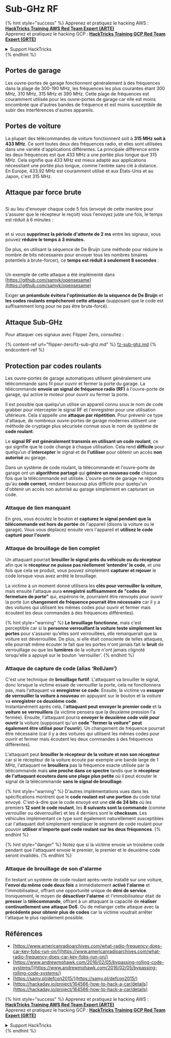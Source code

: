 # Sub-GHz RF

{% hint style="success" %}
Apprenez et pratiquez le hacking AWS :<img src="/.gitbook/assets/arte.png" alt="" data-size="line">[**HackTricks Training AWS Red Team Expert (ARTE)**](https://training.hacktricks.xyz/courses/arte)<img src="/.gitbook/assets/arte.png" alt="" data-size="line">\
Apprenez et pratiquez le hacking GCP : <img src="/.gitbook/assets/grte.png" alt="" data-size="line">[**HackTricks Training GCP Red Team Expert (GRTE)**<img src="/.gitbook/assets/grte.png" alt="" data-size="line">](https://training.hacktricks.xyz/courses/grte)

<details>

<summary>Support HackTricks</summary>

* Consultez les [**plans d'abonnement**](https://github.com/sponsors/carlospolop) !
* **Rejoignez le** 💬 [**groupe Discord**](https://discord.gg/hRep4RUj7f) ou le [**groupe telegram**](https://t.me/peass) ou **suivez-nous sur** **Twitter** 🐦 [**@hacktricks\_live**](https://twitter.com/hacktricks\_live)**.**
* **Partagez des astuces de hacking en soumettant des PR aux** [**HackTricks**](https://github.com/carlospolop/hacktricks) et [**HackTricks Cloud**](https://github.com/carlospolop/hacktricks-cloud) dépôts github.

</details>
{% endhint %}

## Portes de garage

Les ouvre-portes de garage fonctionnent généralement à des fréquences dans la plage de 300-190 MHz, les fréquences les plus courantes étant 300 MHz, 310 MHz, 315 MHz et 390 MHz. Cette plage de fréquences est couramment utilisée pour les ouvre-portes de garage car elle est moins encombrée que d'autres bandes de fréquence et est moins susceptible de subir des interférences d'autres appareils.

## Portes de voiture

La plupart des télécommandes de voiture fonctionnent soit à **315 MHz soit à 433 MHz**. Ce sont toutes deux des fréquences radio, et elles sont utilisées dans une variété d'applications différentes. La principale différence entre les deux fréquences est que 433 MHz a une portée plus longue que 315 MHz. Cela signifie que 433 MHz est mieux adapté aux applications nécessitant une portée plus longue, comme l'entrée sans clé à distance.\
En Europe, 433,92 MHz est couramment utilisé et aux États-Unis et au Japon, c'est 315 MHz.

## **Attaque par force brute**

<figure><img src="../../.gitbook/assets/image (1084).png" alt=""><figcaption></figcaption></figure>

Si au lieu d'envoyer chaque code 5 fois (envoyé de cette manière pour s'assurer que le récepteur le reçoit) vous l'envoyez juste une fois, le temps est réduit à 6 minutes :

<figure><img src="../../.gitbook/assets/image (622).png" alt=""><figcaption></figcaption></figure>

et si vous **supprimez la période d'attente de 2 ms** entre les signaux, vous pouvez **réduire le temps à 3 minutes.**

De plus, en utilisant la séquence de De Bruijn (une méthode pour réduire le nombre de bits nécessaires pour envoyer tous les nombres binaires potentiels à brute-forcer), ce **temps est réduit à seulement 8 secondes** :

<figure><img src="../../.gitbook/assets/image (583).png" alt=""><figcaption></figcaption></figure>

Un exemple de cette attaque a été implémenté dans [https://github.com/samyk/opensesame](https://github.com/samyk/opensesame)

Exiger **un préambule évitera l'optimisation de la séquence de De Bruijn** et **les codes roulants empêcheront cette attaque** (supposant que le code est suffisamment long pour ne pas être brute-forcé).

## Attaque Sub-GHz

Pour attaquer ces signaux avec Flipper Zero, consultez :

{% content-ref url="flipper-zero/fz-sub-ghz.md" %}
[fz-sub-ghz.md](flipper-zero/fz-sub-ghz.md)
{% endcontent-ref %}

## Protection par codes roulants

Les ouvre-portes de garage automatiques utilisent généralement une télécommande sans fil pour ouvrir et fermer la porte du garage. La télécommande **envoie un signal de fréquence radio (RF)** à l'ouvre-porte de garage, qui active le moteur pour ouvrir ou fermer la porte.

Il est possible que quelqu'un utilise un appareil connu sous le nom de code grabber pour intercepter le signal RF et l'enregistrer pour une utilisation ultérieure. Cela s'appelle une **attaque par répétition**. Pour prévenir ce type d'attaque, de nombreux ouvre-portes de garage modernes utilisent une méthode de cryptage plus sécurisée connue sous le nom de système de **code roulant**.

Le **signal RF est généralement transmis en utilisant un code roulant**, ce qui signifie que le code change à chaque utilisation. Cela rend **difficile** pour quelqu'un d'**intercepter** le signal et de **l'utiliser** pour obtenir un accès **non autorisé** au garage.

Dans un système de code roulant, la télécommande et l'ouvre-porte de garage ont un **algorithme partagé** qui **génère un nouveau code** chaque fois que la télécommande est utilisée. L'ouvre-porte de garage ne répondra qu'au **code correct**, rendant beaucoup plus difficile pour quelqu'un d'obtenir un accès non autorisé au garage simplement en capturant un code.

### **Attaque de lien manquant**

En gros, vous écoutez le bouton et **capturez le signal pendant que la télécommande est hors de portée** de l'appareil (disons la voiture ou le garage). Vous vous déplacez ensuite vers l'appareil et **utilisez le code capturé pour l'ouvrir**.

### Attaque de brouillage de lien complet

Un attaquant pourrait **brouiller le signal près du véhicule ou du récepteur** afin que le **récepteur ne puisse pas réellement ‘entendre’ le code**, et une fois que cela se produit, vous pouvez simplement **capturer et rejouer** le code lorsque vous avez arrêté le brouillage.

La victime à un moment donné utilisera les **clés pour verrouiller la voiture**, mais ensuite l'attaque aura **enregistré suffisamment de "codes de fermeture de porte"** qui, espérons-le, pourraient être renvoyés pour ouvrir la porte (un **changement de fréquence pourrait être nécessaire** car il y a des voitures qui utilisent les mêmes codes pour ouvrir et fermer mais écoutent les deux commandes à des fréquences différentes).

{% hint style="warning" %}
**Le brouillage fonctionne**, mais c'est perceptible car si la **personne verrouillant la voiture teste simplement les portes** pour s'assurer qu'elles sont verrouillées, elle remarquerait que la voiture est déverrouillée. De plus, si elle était consciente de telles attaques, elle pourrait même écouter le fait que les portes n'ont jamais fait le **bruit** de verrouillage ou que les **lumières** de la voiture n'ont jamais clignoté lorsqu'elle a appuyé sur le bouton ‘verrouiller’.
{% endhint %}

### **Attaque de capture de code (alias ‘RollJam’)**

C'est une technique de **brouillage furtif**. L'attaquant va brouiller le signal, donc lorsque la victime essaie de verrouiller la porte, cela ne fonctionnera pas, mais l'attaquant va **enregistrer ce code**. Ensuite, la victime va **essayer de verrouiller la voiture à nouveau** en appuyant sur le bouton et la voiture va **enregistrer ce deuxième code**.\
Instantanément après cela, l'**attaquant peut envoyer le premier code** et la **voiture se verrouillera** (la victime pensera que la deuxième pression l'a fermée). Ensuite, l'attaquant pourra **envoyer le deuxième code volé pour ouvrir** la voiture (supposant qu'un **code "fermer la voiture" peut également être utilisé pour l'ouvrir**). Un changement de fréquence pourrait être nécessaire (car il y a des voitures qui utilisent les mêmes codes pour ouvrir et fermer mais écoutent les deux commandes à des fréquences différentes).

L'attaquant peut **brouiller le récepteur de la voiture et non son récepteur** car si le récepteur de la voiture écoute par exemple une bande large de 1 MHz, l'attaquant ne **brouillera** pas la fréquence exacte utilisée par la télécommande mais **une proche dans ce spectre** tandis que le **récepteur de l'attaquant écoutera dans une plage plus petite** où il peut écouter le signal de la télécommande **sans le signal de brouillage**.

{% hint style="warning" %}
D'autres implémentations vues dans les spécifications montrent que le **code roulant est une portion** du code total envoyé. C'est-à-dire que le code envoyé est une **clé de 24 bits** où les premiers **12 sont le code roulant**, les **8 suivants sont la commande** (comme verrouiller ou déverrouiller) et les 4 derniers sont le **checksum**. Les véhicules implémentant ce type sont également naturellement susceptibles car l'attaquant doit simplement remplacer le segment de code roulant pour pouvoir **utiliser n'importe quel code roulant sur les deux fréquences**.
{% endhint %}

{% hint style="danger" %}
Notez que si la victime envoie un troisième code pendant que l'attaquant envoie le premier, le premier et le deuxième code seront invalidés.
{% endhint %}

### Attaque de brouillage de son d'alarme

En testant un système de code roulant après-vente installé sur une voiture, **l'envoi du même code deux fois** a immédiatement **activé l'alarme** et l'immobilisateur, offrant une opportunité unique de **déni de service**. Ironiquement, le moyen de **désactiver l'alarme** et l'immobilisateur était de **presser** la **télécommande**, offrant à un attaquant la capacité de **réaliser continuellement une attaque DoS**. Ou de mélanger cette attaque avec la **précédente pour obtenir plus de codes** car la victime voudrait arrêter l'attaque le plus rapidement possible.

## Références

* [https://www.americanradioarchives.com/what-radio-frequency-does-car-key-fobs-run-on/](https://www.americanradioarchives.com/what-radio-frequency-does-car-key-fobs-run-on/)
* [https://www.andrewmohawk.com/2016/02/05/bypassing-rolling-code-systems/](https://www.andrewmohawk.com/2016/02/05/bypassing-rolling-code-systems/)
* [https://samy.pl/defcon2015/](https://samy.pl/defcon2015/)
* [https://hackaday.io/project/164566-how-to-hack-a-car/details](https://hackaday.io/project/164566-how-to-hack-a-car/details)

{% hint style="success" %}
Apprenez et pratiquez le hacking AWS :<img src="/.gitbook/assets/arte.png" alt="" data-size="line">[**HackTricks Training AWS Red Team Expert (ARTE)**](https://training.hacktricks.xyz/courses/arte)<img src="/.gitbook/assets/arte.png" alt="" data-size="line">\
Apprenez et pratiquez le hacking GCP : <img src="/.gitbook/assets/grte.png" alt="" data-size="line">[**HackTricks Training GCP Red Team Expert (GRTE)**<img src="/.gitbook/assets/grte.png" alt="" data-size="line">](https://training.hacktricks.xyz/courses/grte)

<details>

<summary>Support HackTricks</summary>

* Consultez les [**plans d'abonnement**](https://github.com/sponsors/carlospolop) !
* **Rejoignez le** 💬 [**groupe Discord**](https://discord.gg/hRep4RUj7f) ou le [**groupe telegram**](https://t.me/peass) ou **suivez-nous sur** **Twitter** 🐦 [**@hacktricks\_live**](https://twitter.com/hacktricks\_live)**.**
* **Partagez des astuces de hacking en soumettant des PR aux** [**HackTricks**](https://github.com/carlospolop/hacktricks) et [**HackTricks Cloud**](https://github.com/carlospolop/hacktricks-cloud) dépôts github.

</details>
{% endhint %}
